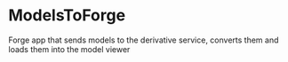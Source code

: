 # ModelsToForge
Forge app that sends models to the derivative service, converts them and loads them into the model viewer
